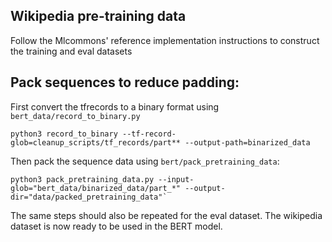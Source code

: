 ## Wikipedia pre-training data

Follow the Mlcommons' reference implementation instructions to construct the training and eval datasets

## Pack sequences to reduce padding:

First convert the tfrecords to a binary format using `bert_data/record_to_binary.py`
```
python3 record_to_binary --tf-record-glob=cleanup_scripts/tf_records/part** --output-path=binarized_data
```
Then pack the sequence data using `bert/pack_pretraining_data`:
```
python3 pack_pretraining_data.py --input-glob="bert_data/binarized_data/part_*" --output-dir="data/packed_pretraining_data"`
```
The same steps should also be repeated for the eval dataset.
The wikipedia dataset is now ready to be used in the BERT model.